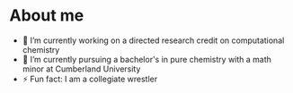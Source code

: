 # About me

- 🔭 I’m currently working on a directed research credit on computational chemistry
- 🌱 I’m currently pursuing a bachelor's in pure chemistry with a math minor at Cumberland University
- ⚡ Fun fact: I am a collegiate wrestler

